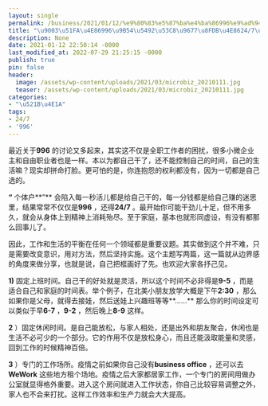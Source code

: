 ```yaml
---
layout: single
permalink: /business/2021/01/12/%e9%80%83%e5%87%ba%e4%ba%86996%e9%ad%94%e5%92%92%e5%8f%88%e9%99%b7%e8%bf%9b%e4%ba%8624-7%ef%bc%9f/
title: "\u9003\u51FA\u4E86996\u9B54\u5492\u53C8\u9677\u8FDB\u4E8624/7\uFF1F"
description: None
date: 2021-01-12 22:50:14 -0000
last_modified_at: 2022-07-29 21:25:15 -0000
publish: true
pin: false
header:
  image: /assets/wp-content/uploads/2021/03/microbiz_20210111.jpg
  teaser: /assets/wp-content/uploads/2021/03/microbiz_20210111.jpg
categories:
- "\u521B\u4E1A"
tags:
- 24/7
- '996'
---
```

最近关于**996** 的讨论又多起来，其实这不仅是全职工作者的困扰，很多小微企业主和自由职业者也是一样。本以为都自己干了，还不能控制自己的时间，自己的生活嘛？现实却拼命打脸。更可怕的是，你连抱怨的权利都没有，因为一切都是自己选的。

**“** 个体户**”** 会陷入每一秒活儿都是给自己干的，每一分钱都是给自己赚的迷思里，结果常常不仅仅是**996** ，还得**24/7** 。最开始你可能干劲儿十足，但不用多久，就会从身体上到精神上消耗殆尽。至于家庭，基本也就形同虚设，有没有都那么回事儿了。

因此，工作和生活的平衡在任何一个领域都是重要议题。其实做到这个并不难，只是需要改变意识，用对方法，然后坚持实施。这个主题写两篇，这一篇就从边界感的角度来做分享，也就是说，自己把框画好了先。也欢迎大家各抒己见。

**1)** 固定上班时间。自己干的好处就是灵活，所以这个时间不必非得是**9-5** ，而是适合自己和家庭的时间表。举个例子，在北美小朋友放学大概是下午**2:30** ，那么如果你是父母，就得去接娃，然后送娃上兴趣班等等**……** 那么你的时间设定可以类似于早**6-7** ，**9-2** ，然后晚上**8-9** 这样。

**2** ）固定休闲时间。是自己能放松，与家人相处，还是出外和朋友聚会，休闲也是生活不必可少的一个部分。它的作用不仅是放松身心，而且还能汲取能量和灵感，回到工作的时候精神百倍。

**3** ）专门的工作场所。疫情之前如果你自己没有**business office** ，还可以去**WeWork** 这些地方租个场地。疫情之后大家都居家工作，一个专门的房间用做办公室就显得格外重要。进入这个房间就进入工作状态，你自己比较容易调整之外，家人也不会来打扰。这样工作效率和生产力就会大大提高。
